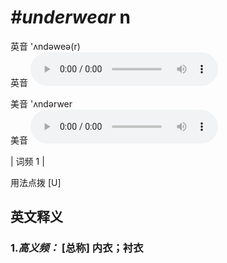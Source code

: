 # ***\#underwear*** n
英音 'ʌndəweə(r)  
英音
<audio src="./media/underwear-B.aac" controls="controls"></audio>

美音 'ʌndərwer  
美音
<audio src="./media/underwear.aac" controls="controls"></audio>



| 词频 1 |  

用法点拨   [U]

英文释义
---
### 1.*高义频：* **[总称] 内衣；衬衣**  


